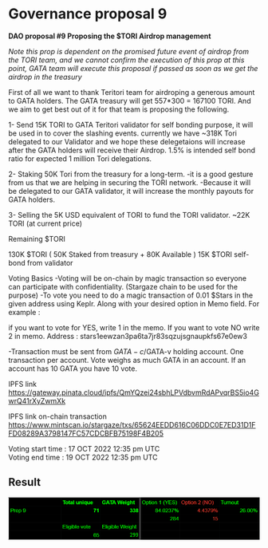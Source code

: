 # Governance proposal 9

**DAO proposal #9 Proposing the $TORI Airdrop management**

_Note this prop is dependent on the promised future event of airdrop from the TORI team, and we cannot confirm the execution of this prop at this point, GATA team will execute this proposal if passed as soon as we get the airdrop in the treasury_

First of all we want to thank Teritori team for airdroping a generous amount to GATA holders. The GATA treasury will get 557\*300 = 167100 TORI. And we aim to get best out of it for that team is proposing the following.

1- Send 15K TORI to GATA Teritori validator for self bonding purpose, it will be used in to cover the slashing events. currently we have \~318K Tori delegated to our Validator and we hope these delegetaions will increase after the GATA holders will receive their Airdrop. 1.5% is intended self bond ratio for expected 1 million Tori delegations.

2- Staking 50K Tori from the treasury for a long-term. -it is a good gesture from us that we are helping in securing the TORI network. -Because it will be delegated to our GATA validator, it will increase the monthly payouts for GATA holders.

3- Selling the 5K USD equivalent of TORI to fund the TORI validator. \~22K TORI (at current price)

Remaining $TORI

130K $TORI ( 50K Staked from treasury + 80K Available ) 15K $TORI self-bond from validator

Voting Basics -Voting will be on-chain by magic transaction so everyone can participate with confidentiality. (Stargaze chain to be used for the purpose) -To vote you need to do a magic transaction of 0.01 $Stars in the given address using Keplr. Along with your desired option in Memo field. For example :

if you want to vote for YES, write 1 in the memo. If you want to vote NO write 2 in memo. Address : stars1eewzan3pa6ta7jr83sqzujsgnaupkfs67e0ew3

\-Transaction must be sent from $GATA-c/$GATA-v holding account. One transaction per account. Vote weighs as much GATA in an account. If an account has 10 GATA you have 10 vote.

IPFS link https://gateway.pinata.cloud/ipfs/QmYQzei24sbhLPVdbvmRdAPvqrBS5io4GwrQ41rXyZwmXk

IPFS link on-chain transaction https://www.mintscan.io/stargaze/txs/65624EEDD616C06DDC0E7ED31D1FFD08289A3798147FC57CDCBFB75198F4B205

Voting start time : 17 OCT 2022 12:35 pm UTC \
Voting end time : 19 OCT 2022 12:35 pm UTC

## Result

![](<../.gitbook/assets/image (9).png>)
